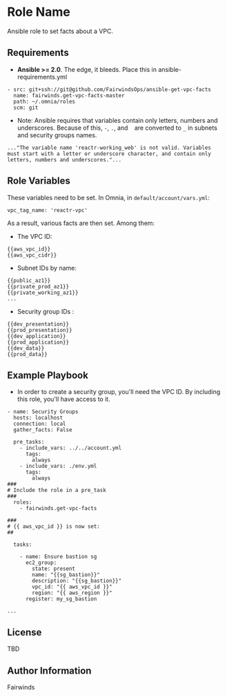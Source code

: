Role Name
=========

Ansible role to set facts about a VPC.

Requirements
------------

* **Ansible >= 2.0**. The edge, it bleeds. Place this in ansible-requirements.yml

```
- src: git+ssh://git@github.com/FairwindsOps/ansible-get-vpc-facts
  name: fairwinds.get-vpc-facts-master
  path: ~/.omnia/roles
  scm: git
```

* Note: Ansible requires that variables contain only letters, numbers and underscores. Because of this, `-`, `.`, and ` ` are converted to `_` in subnets and security groups names.


```
..."The variable name 'reactr-working_web' is not valid. Variables must start with a letter or underscore character, and contain only letters, numbers and underscores."...
```


Role Variables
--------------

These variables need to be set. In Omnia, in `default/account/vars.yml`:

```
vpc_tag_name: 'reactr-vpc'
```

As a result, various facts are then set. Among them:

* The VPC ID:

```
{{aws_vpc_id}}
{{aws_vpc_cidr}}
```

* Subnet IDs by name:

```
{{public_az1}}
{{private_prod_az1}}
{{private_working_az1}}
...
```

* Security group IDs :

```
{{dev_presentation}}
{{prod_presentation}}
{{dev_application}}
{{prod_application}}
{{dev_data}}
{{prod_data}}
```

Example Playbook
----------------
* In order to create a security group, you'll need the VPC ID. By including this role, you'll have access to it.

```
- name: Security Groups
  hosts: localhost
  connection: local
  gather_facts: False

  pre_tasks:
    - include_vars: ../../account.yml
      tags:
        always
    - include_vars: ./env.yml
      tags:
        always
###
# Include the role in a pre_task
###
  roles:
    - fairwinds.get-vpc-facts

###
# {{ aws_vpc_id }} is now set:
##

  tasks:

    - name: Ensure bastion sg
      ec2_group:
        state: present
        name: "{{sg_bastion}}"
        description: "{{sg_bastion}}"
        vpc_id: "{{ aws_vpc_id }}"
        region: "{{ aws_region }}"
      register: my_sg_bastion

...
```

License
-------

TBD

Author Information
------------------

Fairwinds
